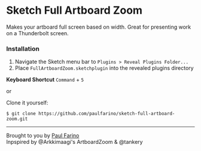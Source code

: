 # Sketch Full Artboard Zoom
Makes your artboard full screen based on width. Great for presenting work on a Thunderbolt screen.



### Installation
1. Navigate the Sketch menu bar to `Plugins > Reveal Plugins Folder...`
1. Place `FullArtboardZoom.sketchplugin` into the revealed plugins directory

**Keyboard Shortcut**
`Command` + `5`

or 

Clone it yourself:

    $ git clone https://github.com/paulfarino/sketch-full-artboard-zoom.git

-------------
Brought to you by [Paul Farino](https://github.com/paulfarino)  
Inpspired by @Arkkimaagi's ArtboardZoom & @tankery  
